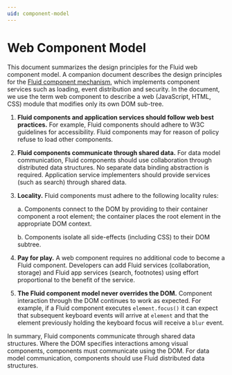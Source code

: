 ```yaml
---
uid: component-model
---
```


# Web Component Model

This document summarizes the design principles for the Fluid web component model. A companion document describes the
design principles for the [Fluid component mechanism](./component-mechanism.md), which implements component services
such as loading, event distribution and security. In the document, we use the term web component to describe a web
(JavaScript, HTML, CSS) module that modifies only its own DOM sub-tree.

1. **Fluid components and application services should follow web best practices.**  For example, Fluid components
   should adhere to W3C guidelines for accessibility. Fluid components may for reason of policy refuse to load other
   components.

2. **Fluid components communicate through shared data.**  For data model communication, Fluid components should use
   collaboration through distributed data structures. No separate data binding abstraction is required. Application
   service implementers should provide services (such as search) through shared data.

3. **Locality.**  Fluid components must adhere to the following locality rules:

    a. Components connect to the DOM by providing to their container component a root element; the container places the
    root element in the appropriate DOM context.

    b. Components isolate all side-effects (including CSS) to their DOM subtree.

4. **Pay for play.**  A web component requires no additional code to become a Fluid component. Developers can add
   Fluid services (collaboration, storage) and Fluid app services (search, footnotes) using effort proportional to the
   benefit of the service.

5. **The Fluid component model never overrides the DOM.**  Component interaction through the DOM continues to work as
   expected. For example, if a Fluid component executes `element.focus()` it can expect that subsequent keyboard events
   will arrive at `element` and that the element previously holding the keyboard focus will receive a `blur` event.

In summary, Fluid components communicate through shared data structures. Where the DOM specifies interactions among
visual components, components must communicate using the DOM. For data model communication, components should use Fluid
distributed data structures.
